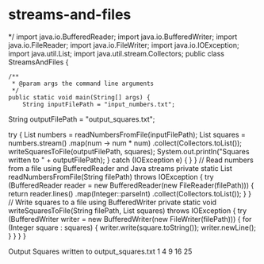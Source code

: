 # streams-and-files
 */
import java.io.BufferedReader;
import java.io.BufferedWriter;
import java.io.FileReader;
import java.io.FileWriter;
import java.io.IOException;
import java.util.List;
import java.util.stream.Collectors;
public class StreamsAndFiles {

    /**
     * @param args the command line arguments
     */
    public static void main(String[] args) {
        String inputFilePath = "input_numbers.txt";
String outputFilePath = "output_squares.txt";

try {
List<Integer> numbers = readNumbersFromFile(inputFilePath);
List<Integer> squares = numbers.stream()
.map(num -> num * num)
.collect(Collectors.toList());
writeSquaresToFile(outputFilePath, squares);
System.out.println("Squares written to " + outputFilePath);
} catch (IOException e) {
}
}
// Read numbers from a file using BufferedReader and Java streams
private static List<Integer> readNumbersFromFile(String filePath) throws
IOException {
try (BufferedReader reader = new BufferedReader(new FileReader(filePath))) {
return reader.lines()
.map(Integer::parseInt)
.collect(Collectors.toList());
}
}
// Write squares to a file using BufferedWriter
private static void writeSquaresToFile(String filePath, List<Integer> squares) throws
IOException {
try (BufferedWriter writer = new BufferedWriter(new FileWriter(filePath))) {
for (Integer square : squares) {
writer.write(square.toString());
writer.newLine();
}
}
}
}

Output
Squares written to output_squares.txt
1
4
9
16
25
   
